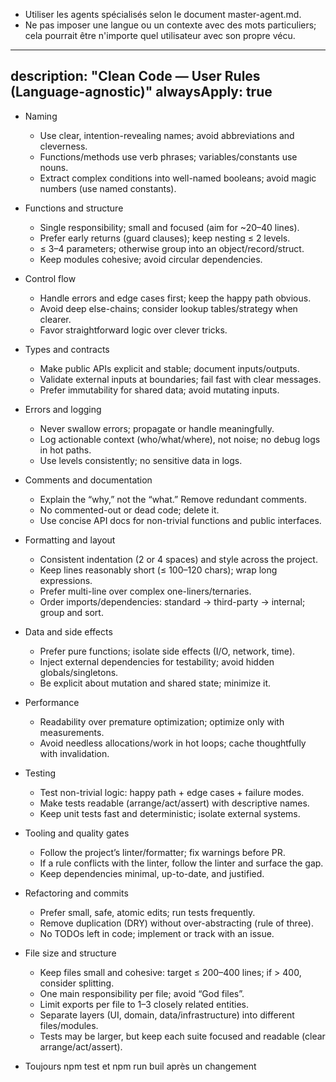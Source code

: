 - Utiliser les agents spécialisés selon le document master-agent.md.
- Ne pas imposer une langue ou un contexte avec des mots particuliers; cela pourrait être n'importe quel utilisateur avec son propre vécu.

 ---
description: "Clean Code — User Rules (Language-agnostic)"
alwaysApply: true
---

- Naming
  - Use clear, intention-revealing names; avoid abbreviations and cleverness.
  - Functions/methods use verb phrases; variables/constants use nouns.
  - Extract complex conditions into well-named booleans; avoid magic numbers (use named constants).

- Functions and structure
  - Single responsibility; small and focused (aim for ~20–40 lines).
  - Prefer early returns (guard clauses); keep nesting ≤ 2 levels.
  - ≤ 3–4 parameters; otherwise group into an object/record/struct.
  - Keep modules cohesive; avoid circular dependencies.

- Control flow
  - Handle errors and edge cases first; keep the happy path obvious.
  - Avoid deep else-chains; consider lookup tables/strategy when clearer.
  - Favor straightforward logic over clever tricks.

- Types and contracts
  - Make public APIs explicit and stable; document inputs/outputs.
  - Validate external inputs at boundaries; fail fast with clear messages.
  - Prefer immutability for shared data; avoid mutating inputs.

- Errors and logging
  - Never swallow errors; propagate or handle meaningfully.
  - Log actionable context (who/what/where), not noise; no debug logs in hot paths.
  - Use levels consistently; no sensitive data in logs.

- Comments and documentation
  - Explain the “why,” not the “what.” Remove redundant comments.
  - No commented-out or dead code; delete it.
  - Use concise API docs for non-trivial functions and public interfaces.

- Formatting and layout
  - Consistent indentation (2 or 4 spaces) and style across the project.
  - Keep lines reasonably short (≤ 100–120 chars); wrap long expressions.
  - Prefer multi-line over complex one-liners/ternaries.
  - Order imports/dependencies: standard → third-party → internal; group and sort.

- Data and side effects
  - Prefer pure functions; isolate side effects (I/O, network, time).
  - Inject external dependencies for testability; avoid hidden globals/singletons.
  - Be explicit about mutation and shared state; minimize it.

- Performance
  - Readability over premature optimization; optimize only with measurements.
  - Avoid needless allocations/work in hot loops; cache thoughtfully with invalidation.

- Testing
  - Test non-trivial logic: happy path + edge cases + failure modes.
  - Make tests readable (arrange/act/assert) with descriptive names.
  - Keep unit tests fast and deterministic; isolate external systems.

- Tooling and quality gates
  - Follow the project’s linter/formatter; fix warnings before PR.
  - If a rule conflicts with the linter, follow the linter and surface the gap.
  - Keep dependencies minimal, up-to-date, and justified.

- Refactoring and commits
  - Prefer small, safe, atomic edits; run tests frequently.
  - Remove duplication (DRY) without over-abstracting (rule of three).
  - No TODOs left in code; implement or track with an issue.

- File size and structure
  - Keep files small and cohesive: target ≤ 200–400 lines; if > 400, consider splitting.
  - One main responsibility per file; avoid “God files”.
  - Limit exports per file to 1–3 closely related entities.
  - Separate layers (UI, domain, data/infrastructure) into different files/modules.
  - Tests may be larger, but keep each suite focused and readable (clear arrange/act/assert).
- Toujours npm test et npm run buil après un changement

